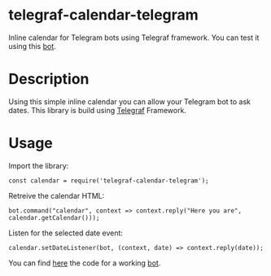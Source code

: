 # telegraf-calendar-telegram
Inline calendar for Telegram bots using Telegraf framework.
You can test it using this [bot](t.me/CalendarTelegrafBot.).

Description
================
Using this simple inline calendar you can allow your Telegram bot to ask dates. This library is build using [Telegraf](https://github.com/telegraf/telegraf) Framework.

Usage
================
Import the library:
```
const calendar = require('telegraf-calendar-telegram');
```
Retreive the calendar HTML:
```
bot.command("calendar", context => context.reply("Here you are", calendar.getCalendar()));
```
Listen for the selected date event:
```
calendar.setDateListener(bot, (context, date) => context.reply(date));
```

You can find [here](./bot/index.js) the code for a working [bot](t.me/CalendarTelegrafBot.).